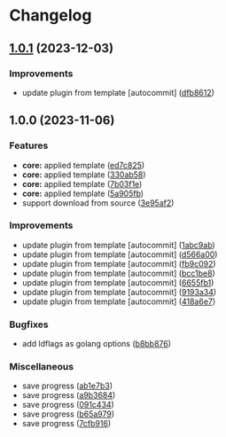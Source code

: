 # Changelog

## [1.0.1](https://github.com/kc-workspace/asdf-mkcert/compare/v1.0.0...v1.0.1) (2023-12-03)


### Improvements

* update plugin from template [autocommit] ([dfb8612](https://github.com/kc-workspace/asdf-mkcert/commit/dfb86124a205d0b35b0eadc45eedce483636bb4b))

## 1.0.0 (2023-11-06)


### Features

* **core:** applied template ([ed7c825](https://github.com/kc-workspace/asdf-mkcert/commit/ed7c825d795b9139afd9e43009e574ddb69e618e))
* **core:** applied template ([330ab58](https://github.com/kc-workspace/asdf-mkcert/commit/330ab584f7bf75a02cae88d8fd900f91a97d9ecf))
* **core:** applied template ([7b03f1e](https://github.com/kc-workspace/asdf-mkcert/commit/7b03f1e3d438f1b53f20dd628d521038d1ac478b))
* **core:** applied template ([5a905fb](https://github.com/kc-workspace/asdf-mkcert/commit/5a905fb78acb6b3ebbfcc5d52c835e06bf9175f3))
* support download from source ([3e95af2](https://github.com/kc-workspace/asdf-mkcert/commit/3e95af23d61e1dc5b5a0fdce1e9a49065ceec2ca))


### Improvements

* update plugin from template [autocommit] ([1abc9ab](https://github.com/kc-workspace/asdf-mkcert/commit/1abc9abcbb04b86d2e392199b15337da80d68427))
* update plugin from template [autocommit] ([d566a00](https://github.com/kc-workspace/asdf-mkcert/commit/d566a004fb4274890cfdb641bdc00cb96188f07e))
* update plugin from template [autocommit] ([fb9c092](https://github.com/kc-workspace/asdf-mkcert/commit/fb9c0926cea02c0697bcebe1c21deb94c7cd5a31))
* update plugin from template [autocommit] ([bcc1be8](https://github.com/kc-workspace/asdf-mkcert/commit/bcc1be892476580a151f6a630b4b65100d5b6dcb))
* update plugin from template [autocommit] ([6655fb1](https://github.com/kc-workspace/asdf-mkcert/commit/6655fb151d3b00234c21305af6246b57ab9b5077))
* update plugin from template [autocommit] ([9193a34](https://github.com/kc-workspace/asdf-mkcert/commit/9193a346dc9a90074fc58e3a27c6edc6bd8e85ac))
* update plugin from template [autocommit] ([418a6e7](https://github.com/kc-workspace/asdf-mkcert/commit/418a6e7af7890f6659f5cfa9f642459d6852c946))


### Bugfixes

* add ldflags as golang options ([b8bb876](https://github.com/kc-workspace/asdf-mkcert/commit/b8bb876ce0bf2398e89ce57d338e190179d39b2a))


### Miscellaneous

* save progress ([ab1e7b3](https://github.com/kc-workspace/asdf-mkcert/commit/ab1e7b31fdd688cb80e383a2b1127245ee1589dd))
* save progress ([a9b3684](https://github.com/kc-workspace/asdf-mkcert/commit/a9b3684822b9a4702aaf01fb754ebad41718e169))
* save progress ([091c434](https://github.com/kc-workspace/asdf-mkcert/commit/091c434a47507d041351154d2acf82c7c07fa1ea))
* save progress ([b65a979](https://github.com/kc-workspace/asdf-mkcert/commit/b65a979aa62c5df166fa8b91613153c8f98a78a4))
* save progress ([7cfb916](https://github.com/kc-workspace/asdf-mkcert/commit/7cfb9162325575dc0baf19309f17371f8f76cfcb))

